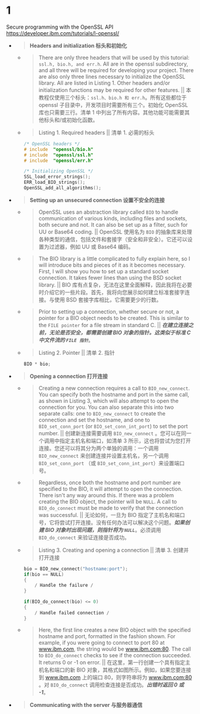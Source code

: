 
# 1

Secure programming with the OpenSSL API https://developer.ibm.com/tutorials/l-openssl/
- > **Headers and initialization 标头和初始化**
  * > There are only three headers that will be used by this tutorial: `ssl.h, bio.h, and err.h`. All are in the openssl subdirectory, and all three will be required for developing your project. There are also only three lines necessary to initialize the OpenSSL library. All are listed in Listing 1. Other headers and/or initialization functions may be required for other features. || 本教程仅使用三个标头：`ssl.h、bio.h 和 err.h`。所有这些都位于 openssl 子目录中，开发项目时需要所有三个。初始化 OpenSSL 库也只需要三行。清单 1 中列出了所有内容。其他功能可能需要其他标头和/或初始化函数。
  * > Listing 1. Required headers || 清单 1. 必需的标头
    ```c
    /* OpenSSL headers */
    # include  "openssl/bio.h"
    # include  "openssl/ssl.h"
    # include  "openssl/err.h"

    /* Initializing OpenSSL */
    SSL_load_error_strings();
    ERR_load_BIO_strings();
    OpenSSL_add_all_algorithms();
    ```
- > **Setting up an unsecured connection 设置不安全的连接**
  * > OpenSSL uses an abstraction library called `BIO` to handle communication of various kinds, including files and sockets, both secure and not. It can also be set up as a filter, such for UU or Base64 coding. || OpenSSL 使用名为 `BIO` 的抽象库来处理各种类型的通信，包括文件和套接字（安全和非安全）。它还可以设置为过滤器，例如 UU 或 Base64 编码。
  * > The BIO library is a little complicated to fully explain here, so I will introduce bits and pieces of it as it becomes necessary. First, I will show you how to set up a standard socket connection. It takes fewer lines than using the BSD socket library. || BIO 库有点复杂，无法在这里全面解释，因此我将在必要时介绍它的一些片段。首先，我将向您展示如何建立标准套接字连接。与使用 BSD 套接字库相比，它需要更少的行数。
  * > Prior to setting up a connection, whether secure or not, a pointer for a BIO object needs to be created. This is similar to the `FILE pointer` for a file stream in standard C. || ***在建立连接之前，无论是否安全，都需要创建 BIO 对象的指针。这类似于标准 C 中文件流的 `FILE 指针`***。
  * > Listing 2. Pointer || 清单 2. 指针
    ```c
    BIO * bio;
    ```
- > **Opening a connection 打开连接**
  * > Creating a new connection requires a call to `BIO_new_connect`. You can specify both the hostname and port in the same call, as shown in Listing 3, which will also attempt to open the connection for you. You can also separate this into two separate calls: one to `BIO_new_connect` to create the connection and set the hostname, and one to `BIO_set_conn_port` (or `BIO_set_conn_int_port`) to set the port number. || 创建新连接需要调用 `BIO_new_connect` 。您可以在同一个调用中指定主机名和端口，如清单 3 所示，这也将尝试为您打开连接。您还可以将其分为两个单独的调用：一个调用 `BIO_new_connect` 来创建连接并设置主机名，另一个调用`BIO_set_conn_port` （或 `BIO_set_conn_int_port`）来设置端口号。
  * > Regardless, once both the hostname and port number are specified to the BIO, it will attempt to open the connection. There isn't any way around this. If there was a problem creating the BIO object, the pointer will be `NULL`. A call to `BIO_do_connect` must be made to verify that the connection was successful. || 无论如何，一旦为 BIO 指定了主机名和端口号，它将尝试打开连接。没有任何办法可以解决这个问题。***如果创建 BIO 对象时出现问题，则指针将为 `NULL`***。必须调用 `BIO_do_connect` 来验证连接是否成功。
  * > Listing 3. Creating and opening a connection || 清单 3. 创建并打开连接
    ```c
    bio = BIO_new_connect("hostname:port");
    if(bio == NULL)
    {
        / Handle the failure /
    }

    if(BIO_do_connect(bio) <= 0)
    {
        / Handle failed connection /
    }
    ```
  * > Here, the first line creates a new BIO object with the specified hostname and port, formatted in the fashion shown. For example, if you were going to connect to port 80 at www.ibm.com, the string would be www.ibm.com:80. The call to `BIO_do_connect` checks to see if the connection succeeded. It returns 0 or -1 on error. || 在这里，第一行创建一个具有指定主机名和端口的新 BIO 对象，其格式如图所示。例如，如果您要连接到 www.ibm.com 上的端口 80，则字符串将为 www.ibm.com:80 。对 `BIO_do_connect` 调用检查连接是否成功。***出错时返回 0 或 -1***。
- > **Communicating with the server 与服务器通信**
